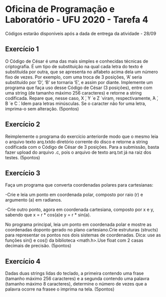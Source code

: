 # Oficina de Programação e Laboratório - UFU 2020 - Tarefa 4
Códigos estarão disponíveis após a dada de entrega da atividade - 28/09

## Exercício 1 
O Código de César é uma das mais simples e conhecidas técnicas de criptografia. É um tipo de substituição na qual cada letra do texto é substituída por outra, que se apresenta no alfabeto acima dela um número fixo de vezes. Por exemplo, com uma troca de 3 posições, ‘A’ seria substituído por ‘D’, ‘B’ se tornaria ‘E’, e assim por diante. Implemente um programa que faça uso desse Código de César (3 posições), entre com uma string (de tamanho máximo 256 caracteres) e retorne a string codificada. Repare que, nesse caso,  ́X ́,  ́Y ́ e  ́Z ́ viram, respectivamente,  ́A ́,  ́B ́ e  ́C ́. Idem para letras minúsculas. Se o caracter não for uma letra, imprima-o sem alteração.
(5pontos)

## Exercício 2 
Reimplemente o programa do exercício anteriorde modo que o mesmo leia o arquivo texto arq.txtdo diretório corrente do disco  e retorne a string codificada com o Código de César de 3 posições. Para a submissão, basta fazer upload do arquivo .c, pois o arquivo de texto arq.txt já na raiz dos testes.
(5pontos)

## Exercício 3
Faça um programa que converta coordenadas polares para cartesianas:

-Crie e leia um ponto em coordenada polar, composto por raio (r) e argumento (a) em radianos.

-Crie outro ponto, agora em coordenada cartesiana, composto por x e y, sabendo que x = r * cos(a)e y = r * sin(a).

No programa principal, leia um ponto em coordenada polar e mostre as coordenadas doponto gerado no plano cartesiano.Crie estruturas (structs) para representar os pontos nos dois sistemas de coordenadas. Dica: use as funções sin() e cos() da biblioteca <math.h>.Use float com 2 casas decimais de precisão.
(5pontos)

## Exercício 4
Dadas duas strings lidas do teclado, a primeira contendo uma frase (tamanho máximo 256 caracteres) e a segunda contendo uma palavra (tamanho máximo 8 caracteres), determine o número de vezes que a palavra ocorre na frasee o imprima na tela.
(5pontos)
